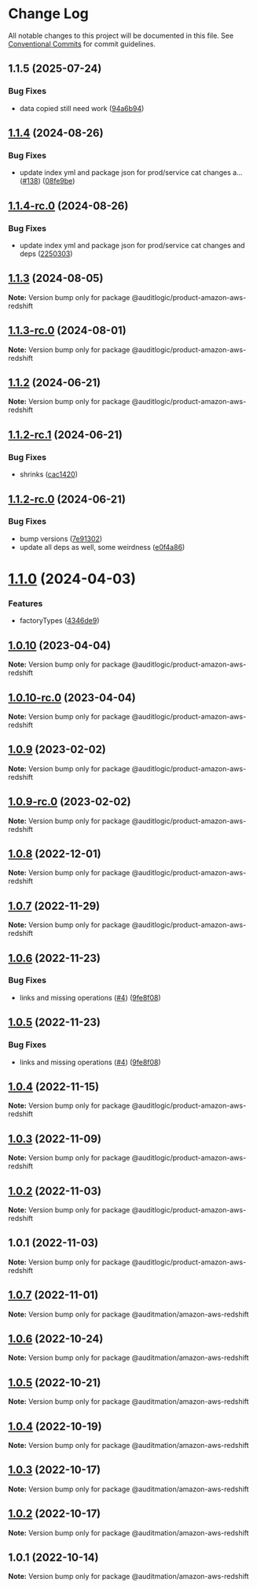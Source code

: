 # Change Log

All notable changes to this project will be documented in this file.
See [Conventional Commits](https://conventionalcommits.org) for commit guidelines.

## 1.1.5 (2025-07-24)


### Bug Fixes

* data copied still need work ([94a6b94](https://github.com/zerobias-org/product/commit/94a6b942fb0516367548599d739529536132755a))





## [1.1.4](https://github.com/auditlogic/product/compare/@auditlogic/product-amazon-aws-redshift@1.1.3...@auditlogic/product-amazon-aws-redshift@1.1.4) (2024-08-26)


### Bug Fixes

* update index yml and package json for prod/service cat changes a… ([#138](https://github.com/auditlogic/product/issues/138)) ([08fe9be](https://github.com/auditlogic/product/commit/08fe9beb1c8457462a19bc69caa02e6212d97e1a))





## [1.1.4-rc.0](https://github.com/auditlogic/product/compare/@auditlogic/product-amazon-aws-redshift@1.1.3...@auditlogic/product-amazon-aws-redshift@1.1.4-rc.0) (2024-08-26)


### Bug Fixes

* update index yml and package json for prod/service cat changes and deps ([2250303](https://github.com/auditlogic/product/commit/225030363a363608240135b7ebed386b28f01e4b))





## [1.1.3](https://github.com/auditlogic/product/compare/@auditlogic/product-amazon-aws-redshift@1.1.2...@auditlogic/product-amazon-aws-redshift@1.1.3) (2024-08-05)

**Note:** Version bump only for package @auditlogic/product-amazon-aws-redshift





## [1.1.3-rc.0](https://github.com/auditlogic/product/compare/@auditlogic/product-amazon-aws-redshift@1.1.2...@auditlogic/product-amazon-aws-redshift@1.1.3-rc.0) (2024-08-01)

**Note:** Version bump only for package @auditlogic/product-amazon-aws-redshift





## [1.1.2](https://github.com/auditlogic/product/compare/@auditlogic/product-amazon-aws-redshift@1.1.2-rc.1...@auditlogic/product-amazon-aws-redshift@1.1.2) (2024-06-21)

**Note:** Version bump only for package @auditlogic/product-amazon-aws-redshift





## [1.1.2-rc.1](https://github.com/auditlogic/product/compare/@auditlogic/product-amazon-aws-redshift@1.1.2-rc.0...@auditlogic/product-amazon-aws-redshift@1.1.2-rc.1) (2024-06-21)


### Bug Fixes

* shrinks ([cac1420](https://github.com/auditlogic/product/commit/cac14200fefcd8183ab69fe89a47bd3f70f563e9))





## [1.1.2-rc.0](https://github.com/auditlogic/product/compare/@auditlogic/product-amazon-aws-redshift@1.1.0...@auditlogic/product-amazon-aws-redshift@1.1.2-rc.0) (2024-06-21)


### Bug Fixes

* bump versions ([7e91302](https://github.com/auditlogic/product/commit/7e913023b8b312150ed7762c32fbbe616be71de5))
* update all deps as well, some weirdness ([e0f4a86](https://github.com/auditlogic/product/commit/e0f4a864714e2d3de6bbf3da014d5312fe53be2f))





# [1.1.0](https://github.com/auditlogic/product/compare/@auditlogic/product-amazon-aws-redshift@1.0.10...@auditlogic/product-amazon-aws-redshift@1.1.0) (2024-04-03)


### Features

* factoryTypes ([4346de9](https://github.com/auditlogic/product/commit/4346de92693aee892fccf725338ffc7b80ab182b))





## [1.0.10](https://github.com/auditlogic/product/compare/@auditlogic/product-amazon-aws-redshift@1.0.9...@auditlogic/product-amazon-aws-redshift@1.0.10) (2023-04-04)

**Note:** Version bump only for package @auditlogic/product-amazon-aws-redshift





## [1.0.10-rc.0](https://github.com/auditlogic/product/compare/@auditlogic/product-amazon-aws-redshift@1.0.9...@auditlogic/product-amazon-aws-redshift@1.0.10-rc.0) (2023-04-04)

**Note:** Version bump only for package @auditlogic/product-amazon-aws-redshift





## [1.0.9](https://github.com/auditlogic/product/compare/@auditlogic/product-amazon-aws-redshift@1.0.8...@auditlogic/product-amazon-aws-redshift@1.0.9) (2023-02-02)

**Note:** Version bump only for package @auditlogic/product-amazon-aws-redshift





## [1.0.9-rc.0](https://github.com/auditlogic/product/compare/@auditlogic/product-amazon-aws-redshift@1.0.8...@auditlogic/product-amazon-aws-redshift@1.0.9-rc.0) (2023-02-02)

**Note:** Version bump only for package @auditlogic/product-amazon-aws-redshift





## [1.0.8](https://github.com/auditlogic/product/compare/@auditlogic/product-amazon-aws-redshift@1.0.7...@auditlogic/product-amazon-aws-redshift@1.0.8) (2022-12-01)

**Note:** Version bump only for package @auditlogic/product-amazon-aws-redshift





## [1.0.7](https://github.com/auditlogic/product/compare/@auditlogic/product-amazon-aws-redshift@1.0.6...@auditlogic/product-amazon-aws-redshift@1.0.7) (2022-11-29)

**Note:** Version bump only for package @auditlogic/product-amazon-aws-redshift





## [1.0.6](https://github.com/auditlogic/product/compare/@auditlogic/product-amazon-aws-redshift@1.0.4...@auditlogic/product-amazon-aws-redshift@1.0.6) (2022-11-23)


### Bug Fixes

* links and missing operations ([#4](https://github.com/auditlogic/product/issues/4)) ([9fe8f08](https://github.com/auditlogic/product/commit/9fe8f08fe7c57fdb79f991ac35bd6ac2e7dcad38))





## [1.0.5](https://github.com/auditlogic/product/compare/@auditlogic/product-amazon-aws-redshift@1.0.4...@auditlogic/product-amazon-aws-redshift@1.0.5) (2022-11-23)


### Bug Fixes

* links and missing operations ([#4](https://github.com/auditlogic/product/issues/4)) ([9fe8f08](https://github.com/auditlogic/product/commit/9fe8f08fe7c57fdb79f991ac35bd6ac2e7dcad38))





## [1.0.4](https://github.com/auditlogic/product/compare/@auditlogic/product-amazon-aws-redshift@1.0.3...@auditlogic/product-amazon-aws-redshift@1.0.4) (2022-11-15)

**Note:** Version bump only for package @auditlogic/product-amazon-aws-redshift





## [1.0.3](https://github.com/auditlogic/product/compare/@auditlogic/product-amazon-aws-redshift@1.0.2...@auditlogic/product-amazon-aws-redshift@1.0.3) (2022-11-09)

**Note:** Version bump only for package @auditlogic/product-amazon-aws-redshift





## [1.0.2](https://github.com/auditlogic/product/compare/@auditlogic/product-amazon-aws-redshift@1.0.1...@auditlogic/product-amazon-aws-redshift@1.0.2) (2022-11-03)

**Note:** Version bump only for package @auditlogic/product-amazon-aws-redshift





## 1.0.1 (2022-11-03)

**Note:** Version bump only for package @auditlogic/product-amazon-aws-redshift





## [1.0.7](https://github.com/auditmation/store-content/compare/@auditmation/amazon-aws-redshift@1.0.6...@auditmation/amazon-aws-redshift@1.0.7) (2022-11-01)

**Note:** Version bump only for package @auditmation/amazon-aws-redshift





## [1.0.6](https://github.com/auditmation/store-content/compare/@auditmation/amazon-aws-redshift@1.0.5...@auditmation/amazon-aws-redshift@1.0.6) (2022-10-24)

**Note:** Version bump only for package @auditmation/amazon-aws-redshift





## [1.0.5](https://github.com/auditmation/store-content/compare/@auditmation/amazon-aws-redshift@1.0.4...@auditmation/amazon-aws-redshift@1.0.5) (2022-10-21)

**Note:** Version bump only for package @auditmation/amazon-aws-redshift





## [1.0.4](https://github.com/auditmation/store-content/compare/@auditmation/amazon-aws-redshift@1.0.3...@auditmation/amazon-aws-redshift@1.0.4) (2022-10-19)

**Note:** Version bump only for package @auditmation/amazon-aws-redshift





## [1.0.3](https://github.com/auditmation/store-content/compare/@auditmation/amazon-aws-redshift@1.0.2...@auditmation/amazon-aws-redshift@1.0.3) (2022-10-17)

**Note:** Version bump only for package @auditmation/amazon-aws-redshift





## [1.0.2](https://github.com/auditmation/store-content/compare/@auditmation/amazon-aws-redshift@1.0.1...@auditmation/amazon-aws-redshift@1.0.2) (2022-10-17)

**Note:** Version bump only for package @auditmation/amazon-aws-redshift





## 1.0.1 (2022-10-14)

**Note:** Version bump only for package @auditmation/amazon-aws-redshift
